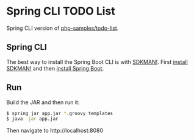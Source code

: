 # Spring CLI TODO List

Spring CLI version of [php-samples/todo-list](https://github.com/JahnelGroup/php-samples/tree/master/todo-list).

## Spring CLI 

The best way to install the Spring Boot CLI is with [SDKMAN!](https://sdkman.io/). First [install SDKMAN!](https://sdkman.io/install) and then [install Spring Boot](https://sdkman.io/sdks#springboot).

## Run

Build the JAR and then run it:

```bash
$ spring jar app.jar *.groovy templates
$ java -jar app.jar
```

Then navigate to http://localhost:8080
